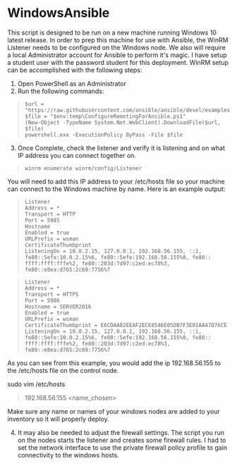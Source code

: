 # WindowsAnsible
This script is designed to be run on a new machine running Windows 10 latest release. In order to prep this machine for use with Ansible, the WinRM Listener needs to be configured on the Windows node. We also will require a local Administrator account for Ansible to perform it's magic. I have setup a student user with the password student for this deployment. WinRM setup can be accomplished with the following steps:
1. Open PowerShell as an Administrator
2. Run the following commands:
>     $url = "https://raw.githubusercontent.com/ansible/ansible/devel/examples/scripts/ConfigureRemotingForAnsible.ps1"
>     $file = "$env:temp\ConfigureRemotingForAnsible.ps1"
>     (New-Object -TypeName System.Net.WebClient).DownloadFile($url, $file)
>     powershell.exe -ExecutionPolicy ByPass -File $file

3. Once Complete, check the listener and verify it is listening and on what IP address you can connect together on. 
>     winrm enumerate winrm/config/Listener
You will need to add this IP address to your /etc/hosts file so your machine can connect to the Windows machine by name. Here is an example output:
>     Listener
>     Address = *
>     Transport = HTTP
>     Port = 5985
>     Hostname
>     Enabled = true
>     URLPrefix = wsman
>     CertificateThumbprint
>     ListeningOn = 10.0.2.15, 127.0.0.1, 192.168.56.155, ::1, fe80::5efe:10.0.2.15%6, fe80::5efe:192.168.56.155%8, fe80::
>     ffff:ffff:fffe%2, fe80::203d:7d97:c2ed:ec78%3, fe80::e8ea:d765:2c69:7756%7

>     Listener
>     Address = *
>     Transport = HTTPS
>     Port = 5986
>     Hostname = SERVER2016
>     Enabled = true
>     URLPrefix = wsman
>     CertificateThumbprint = E6CDAA82EEAF2ECE8546E05DB7F3E01AA47D76CE
>     ListeningOn = 10.0.2.15, 127.0.0.1, 192.168.56.155, ::1, fe80::5efe:10.0.2.15%6, fe80::5efe:192.168.56.155%8, fe80::
>     ffff:ffff:fffe%2, fe80::203d:7d97:c2ed:ec78%3, fe80::e8ea:d765:2c69:7756%7

As you can see from this example, you would add the ip 192.168.56.155 to the /etc/hosts file on the control node.

sudo vim /etc/hosts

>   192.168.56.155 <name_chosen>

Make sure any name or names of your windows nodes are added to your inventory so it will properly deploy.

4. It may also be needed to adjust the firewall settings. The script you run on the nodes starts the listener and creates some firewall rules. I had to set the network interface to use the private firewall policy profile to gain connectivity to the windows hosts. 

